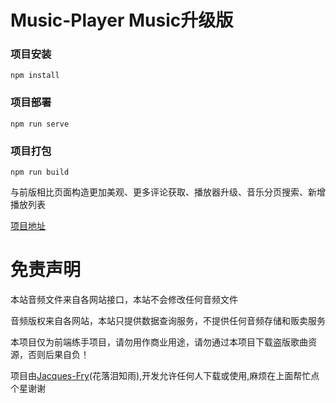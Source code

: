 # Music-Player Music升级版

### 项目安装
```
npm install
```

### 项目部署
```
npm run serve
```

### 项目打包
```
npm run build
```

与前版相比页面构造更加美观、更多评论获取、播放器升级、音乐分页搜索、新增播放列表  

[项目地址](http://6s.net579.com:24630)  

# 免责声明
本站音频文件来自各网站接口，本站不会修改任何音频文件

音频版权来自各网站，本站只提供数据查询服务，不提供任何音频存储和贩卖服务

本项目仅为前端练手项目，请勿用作商业用途，请勿通过本项目下载盗版歌曲资源，否则后果自负！

项目由[Jacques-Fry](https://github.com/Jacques-Fry)(花落泪知雨),开发允许任何人下载或使用,麻烦在上面帮忙点个星谢谢 
